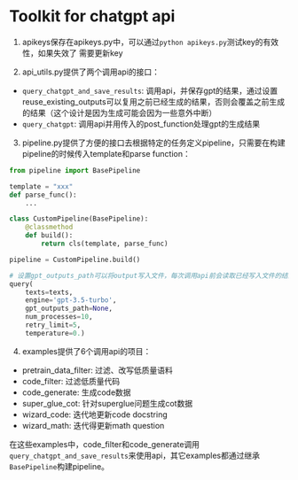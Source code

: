 # Toolkit for chatgpt api
1. apikeys保存在apikeys.py中，可以通过`python apikeys.py`测试key的有效性，如果失效了 需要更新key

2. api_utils.py提供了两个调用api的接口：
- `query_chatgpt_and_save_results`: 调用api，并保存gpt的结果，通过设置reuse_existing_outputs可以复用之前已经生成的结果，否则会覆盖之前生成的结果（这个设计是因为生成可能会因为一些意外中断）
- `query_chatgpt`: 调用api并用传入的post_function处理gpt的生成结果

3. pipeline.py提供了方便的接口去根据特定的任务定义pipeline，只需要在构建pipeline的时候传入template和parse function：
```python
from pipeline import BasePipeline

template = "xxx"
def parse_func():
    ...

class CustomPipeline(BasePipeline):
    @classmethod
    def build():
        return cls(template, parse_func)

pipeline = CustomPipeline.build()

# 设置gpt_outputs_path可以将output写入文件，每次调用api前会读取已经写入文件的结果。如果数据量大，或者调用api不稳定，设置gpt_outputs_path会很有帮助
query(
    texts=texts,
    engine='gpt-3.5-turbo', 
    gpt_outputs_path=None,
    num_processes=10, 
    retry_limit=5,
    temperature=0.)
```

4. examples提供了6个调用api的项目：
- pretrain_data_filter: 过滤、改写低质量语料
- code_filter: 过滤低质量代码
- code_generate: 生成code数据
- super_glue_cot: 针对superglue问题生成cot数据
- wizard_code: 迭代地更新code docstring
- wizard_math: 迭代得更新math question

在这些examples中，code_filter和code_generate调用`query_chatgpt_and_save_results`来使用api，其它examples都通过继承`BasePipeline`构建pipeline。